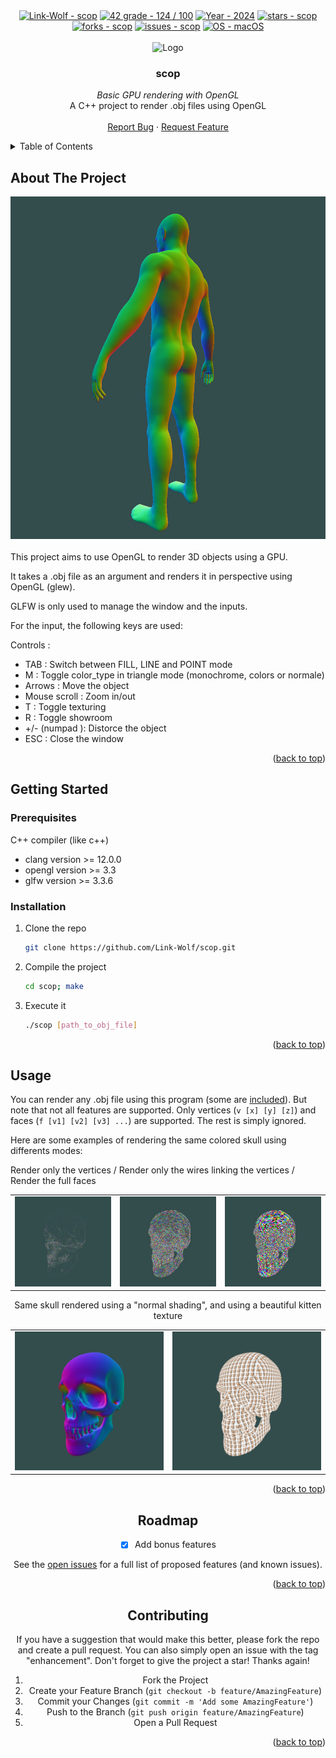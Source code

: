 <div id="top"></div>

<div align="center">
 <a href="https://github.com/Link-Wolf/scop" title="Go to GitHub repo"><img src="https://img.shields.io/static/v1?label=Link-Wolf&message=scop&color=blue&logo=github&style=for-the-badge" alt="Link-Wolf - scop"></a>
 <a href="https://"><img src="https://img.shields.io/badge/42_grade-124_%2F_100-brightgreen?style=for-the-badge" alt="42 grade - 124 / 100"></a>
 <a href="https://"><img src="https://img.shields.io/badge/Year-2024-ffad9b?style=for-the-badge" alt="Year - 2024"></a>
 <a href="https://github.com/Link-Wolf/scop/stargazers"><img src="https://img.shields.io/github/stars/Link-Wolf/scop?style=for-the-badge&color=yellow" alt="stars - scop"></a>
 <a href="https://github.com/Link-Wolf/scop/network/members"><img src="https://img.shields.io/github/forks/Link-Wolf/scop?style=for-the-badge&color=lightgray" alt="forks - scop"></a>
 <a href="https://github.com/Link-Wolf/scop/issues"><img src="https://img.shields.io/github/issues/Link-Wolf/scop?style=for-the-badge&color=orange" alt="issues - scop"></a>
 <a href="https://www.apple.com/macos/" title="Go to Apple homepage"><img src="https://img.shields.io/badge/OS-macOS-blue?logo=apple&logoColor=white&style=for-the-badge&color=9cf" alt="OS - macOS"></a>
</div>

<!-- PROJECT LOGO -->
<br />
<div align="center">
  <a>
    <img src="https://www.42mulhouse.fr/wp-content/uploads/2022/06/logo-42-Mulhouse-white.svg" alt="Logo" width="192" height="80">
  </a>

  <h3 align="center">scop</h3>

  <p align="center">
   <em>Basic GPU rendering with OpenGL</em><br/>
    A C++ project to render .obj files using OpenGL
    <br />
    <br />
    <a href="https://github.com/Link-Wolf/scop/issues">Report Bug</a>
    ·
    <a href="https://github.com/Link-Wolf/scop/issues">Request Feature</a>
  </p>
</div>

<!-- TABLE OF CONTENTS -->
<details>
  <summary>Table of Contents</summary>
  <ol>
    <li>
      <a href="#about-the-project">About The Project</a>
    </li>
    <li>
      <a href="#getting-started">Getting Started</a>
      <ul>
        <li><a href="#prerequisites">Prerequisites</a></li>
        <li><a href="#installation">Installation</a></li>
      </ul>
    </li>
    <li><a href="#usage">Usage</a></li>
    <li><a href="#roadmap">Roadmap</a></li>
    <li><a href="#contributing">Contributing</a></li>
  </ol>
</details>

<!-- ABOUT THE PROJECT -->

## About The Project

<div align="center">
  <a>
    <img src="assets/big_human.png" alt="3D render of a human">
  </a>
</div>
</br>
This project aims to use OpenGL to render 3D objects using a GPU.

It takes a .obj file as an argument and renders it in perspective using OpenGL (glew).

GLFW is only used to manage the window and the inputs.

For the input, the following keys are used:

Controls :

-   TAB : Switch between FILL, LINE and POINT mode
-   M : Toggle color_type in triangle mode (monochrome, colors or normale)
-   Arrows : Move the object
-   Mouse scroll : Zoom in/out
-   T : Toggle texturing
-   R : Toggle showroom
-   +/- (numpad ): Distorce the object
-   ESC : Close the window

<p align="right">(<a href="#top">back to top</a>)</p>

<!-- GETTING STARTED -->

## Getting Started

### Prerequisites

C++ compiler (like c++)

-   clang version >= 12.0.0
-   opengl version >= 3.3
-   glfw version >= 3.3.6

### Installation

1. Clone the repo

    ```sh
    git clone https://github.com/Link-Wolf/scop.git
    ```

2. Compile the project

    ```sh
    cd scop; make
    ```

3. Execute it

    ```sh
    ./scop [path_to_obj_file]
    ```

<p align="right">(<a href="#top">back to top</a>)</p>

<!-- USAGE EXAMPLES -->

## Usage

You can render any .obj file using this program (some are [included](./models)). But note that not all features are supported.
Only vertices (`v [x] [y] [z]`) and faces (`f [v1] [v2] [v3] ...`) are supported. The rest is simply ignored.

Here are some examples of rendering the same colored skull using differents modes:

Render only the vertices / Render only the wires linking the vertices / Render the full faces

<div align="center">
 <table>
  <tr>
   <td>
    <img src="assets/skull_dots.png" alt="skull rendered only showing vertices">
   </td>
   <td>
    <img src="assets/skull_wire.png" alt="skull rendered only showing wires linking vertices">
   </td>
   <td>
    <img src="assets/skull_face.png" alt="skull rendered showing full faces">
   </td>
  </tr>
 </table>
 <p>
  Same skull rendered using a "normal shading", and using a beautiful kitten texture
 </p>
 <table>
  <tr>
   <td>
    <img src="assets/skull_normale.png" alt="skull rendered with texture">
   </td>
   <td>
    <img src="assets/skull_text.png" alt="skull rendered with light">
   </td>
  </tr>
 <table>
</div>

<p align="right">(<a href="#top">back to top</a>)</p>

<!-- ROADMAP -->

## Roadmap

-   [x] Add bonus features

See the [open issues](https://github.com/Link-Wolf/scop/issues) for a full list of proposed features (and known issues).

<p align="right">(<a href="#top">back to top</a>)</p>

<!-- CONTRIBUTING -->

## Contributing

If you have a suggestion that would make this better, please fork the repo and create a pull request. You can also simply open an issue with the tag "enhancement".
Don't forget to give the project a star! Thanks again!

1. Fork the Project
2. Create your Feature Branch (`git checkout -b feature/AmazingFeature`)
3. Commit your Changes (`git commit -m 'Add some AmazingFeature'`)
4. Push to the Branch (`git push origin feature/AmazingFeature`)
5. Open a Pull Request

<p align="right">(<a href="#top">back to top</a>)</p>
